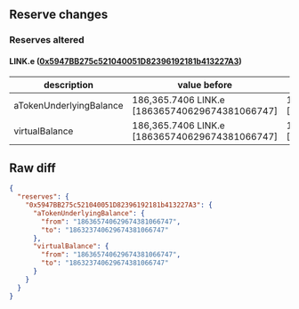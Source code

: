 ## Reserve changes

### Reserves altered

#### LINK.e ([0x5947BB275c521040051D82396192181b413227A3](https://snowtrace.io/address/0x5947BB275c521040051D82396192181b413227A3))

| description | value before | value after |
| --- | --- | --- |
| aTokenUnderlyingBalance | 186,365.7406 LINK.e [186365740629674381066747] | 186,323.7406 LINK.e [186323740629674381066747] |
| virtualBalance | 186,365.7406 LINK.e [186365740629674381066747] | 186,323.7406 LINK.e [186323740629674381066747] |


## Raw diff

```json
{
  "reserves": {
    "0x5947BB275c521040051D82396192181b413227A3": {
      "aTokenUnderlyingBalance": {
        "from": "186365740629674381066747",
        "to": "186323740629674381066747"
      },
      "virtualBalance": {
        "from": "186365740629674381066747",
        "to": "186323740629674381066747"
      }
    }
  }
}
```